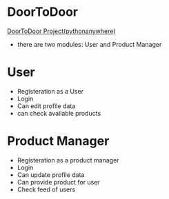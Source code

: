 # DoorToDoor

[DoorToDoor Project(pythonanywhere)](http://shedau28.pythonanywhere.com/)

- there are two modules: User and Product Manager

# User 

- Registeration as a User
- Login 
- Can edit profile data
- can check available products


# Product Manager

- Registeration as a product manager
- Login
- Can update profile data
- Can provide product for user
- Check feed of users

